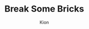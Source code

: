 ---
index : 17
author : Kion
title : Break Some Bricks
slug : gtk-brickout
source : https://github.com/kion-dgl/DashGL-GTK-Brickout-Tutorial/tree/master/17_Break_Some_Bricks
length : 18
---